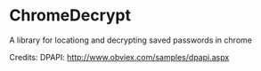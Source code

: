 # ChromeDecrypt
A library for locationg and decrypting saved passwords in chrome

Credits: 
DPAPI: http://www.obviex.com/samples/dpapi.aspx
